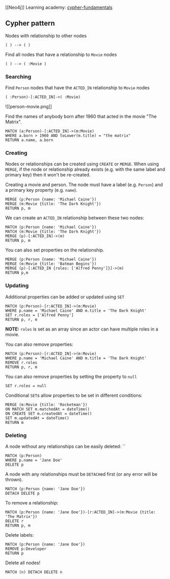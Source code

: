 
[[Neo4j]] Learning academy: [cypher-fundamentals](https://graphacademy.neo4j.com/courses/cypher-fundamentals)

## Cypher pattern

Nodes with relationship to other nodes

```
( ) --> ( )
```

Find all nodes that have a relationship to `Movie` nodes

```
( ) --> ( :Movie )
```

### Searching

Find `Person` nodes that have the `ACTED_IN` relationship to `Movie` nodes

```
( :Person)-[:ACTED_IN]->( :Movie)
```

![[person-movie.png]]


Find the names of anybody born after 1960 that acted in the movie "The Matrix".

```
MATCH (a:Person)-[:ACTED_IN]->(m:Movie)
WHERE a.born > 1960 AND toLower(m.title) = "the matrix"
RETURN a.name, a.born
```

### Creating

Nodes or relationships can be created using `CREATE` or `MERGE`. When using `MERGE`, if the node or relationship already exists (e.g. with the same label and primary key) then it won't be re-created.

Creating a movie and person. The node must have a label (e.g. `Person`) and a primary key property (e.g. `name`).

```
MERGE (p:Person {name: 'Michael Caine'})
MERGE (m:Movie {title: 'The Dark Knight'})
RETURN p, m
```


We can create an `ACTED_IN` relationship between these two nodes:

```
MATCH (p:Person {name: 'Michael Caine'})
MATCH (m:Movie {title: 'The Dark Knight'})
MERGE (p)-[:ACTED_IN]->(m)
RETURN p, m
```


You can also set properties on the relationship.

```
MERGE (p:Person {name: 'Michael Caine'})
MERGE (m:Movie {title: 'Batman Begins'})
MERGE (p)-[:ACTED_IN {roles: ['Alfred Penny']}]->(m)
RETURN p,m
```

### Updating

Additional properties can be added or updated using `SET`

```
MATCH (p:Person)-[r:ACTED_IN]->(m:Movie)
WHERE p.name = 'Michael Caine' AND m.title = 'The Dark Knight'
SET r.roles = ['Alfred Penny']
RETURN p, r, m
```
**NOTE:** `roles` is set as an array since an actor can have multiple roles in a movie.

You can also remove properties:

```
MATCH (p:Person)-[r:ACTED_IN]->(m:Movie)
WHERE p.name = 'Michael Caine' AND m.title = 'The Dark Knight'
REMOVE r.roles
RETURN p, r, m
```
You can also remove properties by setting the property to `null`

```
SET r.roles = null
```

Conditional `SET`s allow properties to be set in different conditions:
```
MERGE (m:Movie {title: 'Rocketman'})
ON MATCH SET m.matchedAt = dateTime()
ON CREATE SET m.createdAt = dateTime()
SET m.updatedAt = dateTime()
RETURN m
```

### Deleting

A node without any relationships can be easily deleted:
``
```
MATCH (p:Person)
WHERE p.name = 'Jane Doe'
DELETE p
```

A node with any relationships must be `DETACH`ed first (or any error will be thrown).

```
MATCH (p:Person {name: 'Jane Doe'})
DETACH DELETE p
```


To remove a relationship:
```
MATCH (p:Person {name: 'Jane Doe'})-[r:ACTED_IN]->(m:Movie {title: 'The Matrix'})
DELETE r
RETURN p, m
```

Delete labels:
```
MATCH (p:Person {name: 'Jane Doe'})
REMOVE p:Developer
RETURN p
```


Delete all nodes!

```
MATCH (n) DETACH DELETE n
```

